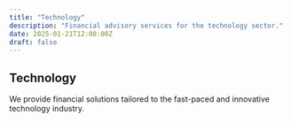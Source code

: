 ```yaml
---
title: "Technology"
description: "Financial advisory services for the technology sector."
date: 2025-01-21T12:00:00Z
draft: false
---
```


## Technology

We provide financial solutions tailored to the fast-paced and innovative technology industry.
